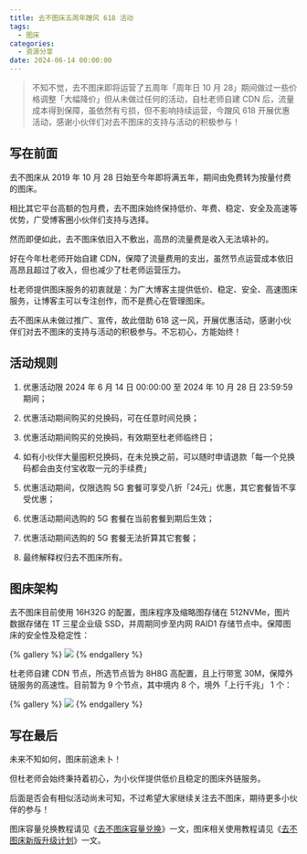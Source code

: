 ```yaml
---
title: 去不图床五周年蹭风 618 活动
tags:
  - 图床
categories:
  - 资源分享
date: 2024-06-14 00:00:00
---
```


> 不知不觉，去不图床即将运营了五周年「周年日 10 月 28」期间做过一些价格调整「大幅降价」但从未做过任何的活动，自杜老师自建 CDN 后，流量成本得到保障，虽依然有亏损，但不影响持续运营，今蹭风 618 开展优惠活动，感谢小伙伴们对去不图床的支持与活动的积极参与！

<!-- more -->

## 写在前面

去不图床从 2019 年 10 月 28 日始至今年即将满五年，期间由免费转为按量付费的图床。

相比其它平台高额的包月费，去不图床始终保持低价、年费、稳定、安全及高速等优势，广受博客圈小伙伴们支持与选择。

然而即便如此，去不图床依旧入不敷出，高昂的流量费是收入无法填补的。

好在今年杜老师开始自建 CDN，保障了流量费用的支出，虽然节点运营成本依旧高昂且超过了收入，但也减少了杜老师运营压力。

杜老师提供图床服务的初衷就是：为广大博客主提供低价、稳定、安全、高速图床服务，让博客主可以专注创作，而不是费心在管理图床。

去不图床从未做过推广、宣传，故此借助 618 这一风，开展优惠活动，感谢小伙伴们对去不图床的支持与活动的积极参与。不忘初心，方能始终！

## 活动规则

1. 优惠活动限 2024 年 6 月 14 日 00:00:00 至 2024 年 10 月 28 日 23:59:59 期间；

2. 优惠活动期间购买的兑换码，可在任意时间兑换；

3. 优惠活动期间购买的兑换码，有效期至杜老师临终日；

4. 如有小伙伴大量囤积兑换码，在未兑换之前，可以随时申请退款「每一个兑换码都会由支付宝收取一元的手续费」

5. 优惠活动期间，仅限选购 5G 套餐可享受八折「24元」优惠，其它套餐皆不享受优惠；

6. 优惠活动期间选购的 5G 套餐在当前套餐到期后生效；

7. 优惠活动期间选购的 5G 套餐无法折算其它套餐；

8. 最终解释权归去不图床所有。

## 图床架构

去不图床目前使用 16H32G 的配置，图床程序及缩略图存储在 512NVMe，图片数据存储在 1T 三星企业级 SSD，并周期同步至内网 RAID1 存储节点中。保障图床的安全性及稳定性：

{% gallery %}
![](https://cdn.dusays.com/2024/06/717-1.jpg)
{% endgallery %}

杜老师自建 CDN 节点，所选节点皆为 8H8G 高配置，且上行带宽 30M，保障外链服务的高速性。目前暂为 9 个节点，其中境内 8 个，境外「上行千兆」 1 个：

{% gallery %}
![](https://cdn.dusays.com/2024/06/717-2.jpg)
{% endgallery %}

## 写在最后

未来不知如何，图床前途未卜！

但杜老师会始终秉持着初心，为小伙伴提供低价且稳定的图床外链服务。

后面是否会有相似活动尚未可知，不过希望大家继续关注去不图床，期待更多小伙伴的参与！

图床容量兑换教程请见《[去不图床容量兑换](https://dusays.com/496/)》一文，图床相关使用教程请见《[去不图床新版升级计划](https://dusays.com/452/)》一文。